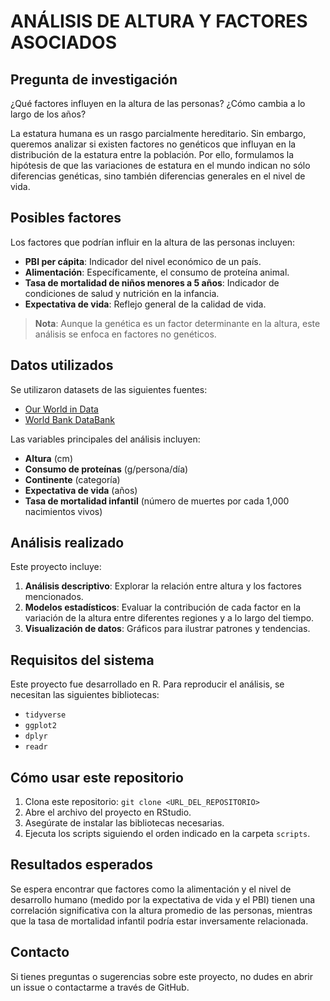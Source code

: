 # ANÁLISIS DE ALTURA Y FACTORES ASOCIADOS

## Pregunta de investigación
¿Qué factores influyen en la altura de las personas? ¿Cómo cambia a lo largo de los años?

La estatura humana es un rasgo parcialmente hereditario. Sin embargo, queremos analizar si existen factores no genéticos que influyan en la distribución de la estatura entre la población. Por ello, formulamos la hipótesis de que las variaciones de estatura en el mundo indican no sólo diferencias genéticas, sino también diferencias generales en el nivel de vida.

## Posibles factores
Los factores que podrían influir en la altura de las personas incluyen:
- **PBI per cápita**: Indicador del nivel económico de un país.
- **Alimentación**: Específicamente, el consumo de proteína animal.
- **Tasa de mortalidad de niños menores a 5 años**: Indicador de condiciones de salud y nutrición en la infancia.
- **Expectativa de vida**: Reflejo general de la calidad de vida.

> **Nota**: Aunque la genética es un factor determinante en la altura, este análisis se enfoca en factores no genéticos.

## Datos utilizados
Se utilizaron datasets de las siguientes fuentes:
- [Our World in Data](https://ourworldindata.org)
- [World Bank DataBank](https://databank.worldbank.org)

Las variables principales del análisis incluyen:
- **Altura** (cm)
- **Consumo de proteínas** (g/persona/día)
- **Continente** (categoría)
- **Expectativa de vida** (años)
- **Tasa de mortalidad infantil** (número de muertes por cada 1,000 nacimientos vivos)

## Análisis realizado
Este proyecto incluye:
1. **Análisis descriptivo**: Explorar la relación entre altura y los factores mencionados.
2. **Modelos estadísticos**: Evaluar la contribución de cada factor en la variación de la altura entre diferentes regiones y a lo largo del tiempo.
3. **Visualización de datos**: Gráficos para ilustrar patrones y tendencias.

## Requisitos del sistema
Este proyecto fue desarrollado en R. Para reproducir el análisis, se necesitan las siguientes bibliotecas:
- `tidyverse`
- `ggplot2`
- `dplyr`
- `readr`

## Cómo usar este repositorio
1. Clona este repositorio: `git clone <URL_DEL_REPOSITORIO>`
2. Abre el archivo del proyecto en RStudio.
3. Asegúrate de instalar las bibliotecas necesarias.
4. Ejecuta los scripts siguiendo el orden indicado en la carpeta `scripts`.

## Resultados esperados
Se espera encontrar que factores como la alimentación y el nivel de desarrollo humano (medido por la expectativa de vida y el PBI) tienen una correlación significativa con la altura promedio de las personas, mientras que la tasa de mortalidad infantil podría estar inversamente relacionada.

## Contacto
Si tienes preguntas o sugerencias sobre este proyecto, no dudes en abrir un issue o contactarme a través de GitHub.

